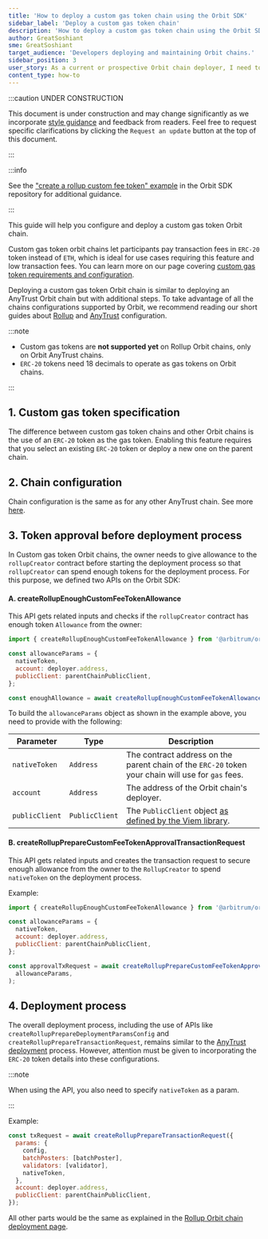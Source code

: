 ```yaml
---
title: 'How to deploy a custom gas token chain using the Orbit SDK'
sidebar_label: 'Deploy a custom gas token chain'
description: 'How to deploy a custom gas token chain using the Orbit SDK'
author: GreatSoshiant
sme: GreatSoshiant
target_audience: 'Developers deploying and maintaining Orbit chains.'
sidebar_position: 3
user_story: As a current or prospective Orbit chain deployer, I need to understand how to deploy a custom gas token chain using the Orbit SDK.
content_type: how-to
---
```


:::caution UNDER CONSTRUCTION

This document is under construction and may change significantly as we incorporate [style guidance](/for-devs/contribute#document-type-conventions) and feedback from readers. Feel free to request specific clarifications by clicking the `Request an update` button at the top of this document.

:::

:::info

See the ["create a rollup custom fee token" example](https://github.com/OffchainLabs/arbitrum-orbit-sdk/blob/main/examples/create-rollup-custom-fee-token/index.ts) in the Orbit SDK repository for additional guidance.

:::

This guide will help you configure and deploy a custom gas token Orbit chain.

Custom gas token orbit chains let participants pay transaction fees in `ERC-20` token instead of `ETH`, which is ideal for use cases requiring this feature and low transaction fees. You can learn more on our page covering [custom gas token requirements and configuration](/launch-orbit-chain/02-configure-your-chain/common-configurations/01-use-a-custom-gas-token.mdx).

Deploying a custom gas token Orbit chain is similar to deploying an AnyTrust Orbit chain but with additional steps. To take advantage of all the chains configurations supported by Orbit, we recommend reading our short guides about [Rollup](/launch-orbit-chain/03-deploy-an-orbit-chain/02-deploying-rollup-chain.md) and [AnyTrust](/launch-orbit-chain/03-deploy-an-orbit-chain/03-deploying-anytrust-chain.md) configuration.

:::note

- Custom gas tokens are **not supported yet** on Rollup Orbit chains, only on Orbit AnyTrust chains.
- `ERC-20` tokens need 18 decimals to operate as gas tokens on Orbit chains.

:::

## 1. Custom gas token specification

The difference between custom gas token chains and other Orbit chains is the use of an `ERC-20` token as the gas token. Enabling this feature requires that you select an existing `ERC-20` token or deploy a new one on the parent chain.

## 2. Chain configuration

Chain configuration is the same as for any other AnyTrust chain. See more [here](/launch-orbit-chain/03-deploy-an-orbit-chain/03-deploying-anytrust-chain.md#1-setting-up-the-chain-parameters).

## 3. Token approval before deployment process

In Custom gas token Orbit chains, the owner needs to give allowance to the `rollupCreator` contract before starting the deployment process so that `rollupCreator` can spend enough tokens for the deployment process. For this purpose, we defined two APIs on the Orbit SDK:

#### A. createRollupEnoughCustomFeeTokenAllowance

This API gets related inputs and checks if the `rollupCreator` contract has enough token `Allowance` from the owner:

```js
import { createRollupEnoughCustomFeeTokenAllowance } from '@arbitrum/orbit-sdk';

const allowanceParams = {
  nativeToken,
  account: deployer.address,
  publicClient: parentChainPublicClient,
};

const enoughAllowance = await createRollupEnoughCustomFeeTokenAllowance(allowanceParams);
```

To build the `allowanceParams` object as shown in the example above, you need to provide with the following:

| Parameter      | Type           | Description                                                                                           |
| -------------- | -------------- | ----------------------------------------------------------------------------------------------------- |
| `nativeToken`  | `Address`      | The contract address on the parent chain of the `ERC-20` token your chain will use for `gas` fees.    |
| `account`      | `Address`      | The address of the Orbit chain's deployer.                                                            |
| `publicClient` | `PublicClient` | The `PublicClient` object [as defined by the Viem library](https://viem.sh/docs/clients/public.html). |

#### B. createRollupPrepareCustomFeeTokenApprovalTransactionRequest

This API gets related inputs and creates the transaction request to secure enough allowance from the owner to the `RollupCreator` to spend `nativeToken` on the deployment process.

Example:

```js
import { createRollupEnoughCustomFeeTokenAllowance } from '@arbitrum/orbit-sdk';

const allowanceParams = {
  nativeToken,
  account: deployer.address,
  publicClient: parentChainPublicClient,
};

const approvalTxRequest = await createRollupPrepareCustomFeeTokenApprovalTransactionRequest(
  allowanceParams,
);
```

## 4. Deployment process

The overall deployment process, including the use of APIs like `createRollupPrepareDeploymentParamsConfig` and `createRollupPrepareTransactionRequest`, remains similar to the [AnyTrust deployment](./03-deploying-anytrust-chain.md) process. However, attention must be given to incorporating the `ERC-20` token details into these configurations.

:::note

When using the API, you also need to specify `nativeToken` as a param.

:::

Example:

```js
const txRequest = await createRollupPrepareTransactionRequest({
  params: {
    config,
    batchPosters: [batchPoster],
    validators: [validator],
    nativeToken,
  },
  account: deployer.address,
  publicClient: parentChainPublicClient,
});
```

All other parts would be the same as explained in the [Rollup Orbit chain deployment page](/launch-orbit-chain/03-deploy-an-orbit-chain/02-deploying-rollup-chain.md).
